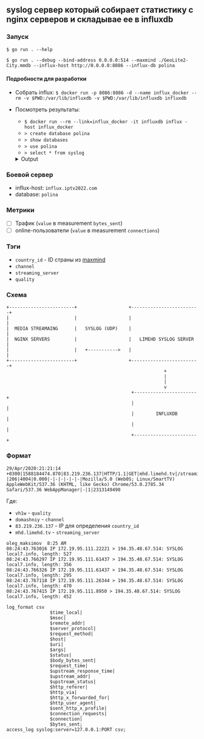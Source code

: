 ## syslog сервер который собирает статистику с nginx серверов и складывае ее в influxdb

### Запуск

`$ go run . --help`

`$ go run . --debug --bind-address 0.0.0.0:514 --maxmind ./GeoLite2-City.mmdb --influx-host http://0.0.0.0:8086 --influx-db polina`

#### Подробности для разработки

- Собрать influx: `$ docker run -p 8086:8086 -d --name influx_docker --rm -v $PWD:/var/lib/influxdb -v $PWD:/var/lib/influxdb influxdb`
- Посмотреть результаты: 
    - `$ docker run --rm --link=influx_docker -it influxdb influx -host influx_docker`
    - `> create database polina`
    - `> show databases`
    - `> use polina`
    - `> select * from syslog`
    
    <details>
      <summary>Output</summary>
      
      ```shell script
        > select * from syslog
        name: syslog
        time                bytes_sent channel   connections country_id quality streaming_server
        ----                ---------- -------   ----------- ---------- ------- ----------------
        1596799651430918846 404        domashniy 154                   vh1w    syslog-server.local
        1596799652461060025 404        domashniy 154                   vh1w    syslog-server.local
        1596799653820469346 404        domashniy 154                   vh1w    syslog-server.local
        1596799654459295760 404        domashniy 154                   vh1w    syslog-server.local
        1596799655117672443 404        domashniy 154                   vh1w    syslog-server.local
        ...
      ```
    </details>

### Боевой сервер

* influx-host: `influx.iptv2022.com`
* database: `polina`

### Метрики

* [ ] Трафик (`value` в measurement `bytes_sent`)
* [ ] online-пользователи (`value` в measurement `connections`)

### Тэги

* `country_id` - ID страны из [maxmind](https://dev.maxmind.com/geoip/legacy/codes/iso3166/)
* `channel`
* `streaming_server`
* `quality`

### Схема

```
+------------------------+                   +-------------------------+
|                        |                   |                         |
|  MEDIA STREAMAING      |   SYSLOG (UDP)    |                         |
|  NGINX SERVERS         |                   |   LIMEHD SYSLOG SERVER  |
|                        |   +----------->   |                         |
+------------------------+                   +-------------------------+
                                                          +
                                                          |
                                                          |
                                                          v
                                              +-----------------------+
                                              |                       |
                                              |        INFLUXDB       |
                                              |                       |
                                              +-----------------------+
```


### Формат

```
29/Apr/2020:21:21:14 +0300|1588184474.870|83.219.236.137|HTTP/1.1|GET|mhd.limehd.tv|/streaming/domashniy/324/vh1w/playlist.m3u8|-|206|4004|0.000|-|-|-|-|-|-|Mozilla/5.0 (Web0S; Linux/SmartTV) AppleWebKit/537.36 (KHTML, like Gecko) Chrome/53.0.2785.34 Safari/537.36 WebAppManager|-|1|2313149490
```

Где:

* `vh1w` - `quality`
* `domashniy` - `channel`
* `83.219.236.137` - IP для определения `country_id`
* `mhd.limehd.tv` - `streaming_server`

```
oleg_maksimov  8:25 AM
08:24:43.763016 IP 172.19.95.111.22221 > 194.35.48.67.514: SYSLOG local7.info, length: 527
08:24:43.766297 IP 172.19.95.111.61437 > 194.35.48.67.514: SYSLOG local7.info, length: 356
08:24:43.766326 IP 172.19.95.111.61437 > 194.35.48.67.514: SYSLOG local7.info, length: 295
08:24:43.767118 IP 172.19.95.111.26344 > 194.35.48.67.514: SYSLOG local7.info, length: 470
08:24:43.767415 IP 172.19.95.111.8950 > 194.35.48.67.514: SYSLOG local7.info, length: 452
```


```
log_format csv
                $time_local|
                $msec|
                $remote_addr|
                $server_protocol|
                $request_method|
                $host|
                $uri|
                $args|
                $status|
                $body_bytes_sent|
                $request_time|
                $upstream_response_time|
                $upstream_addr|
                $upstream_status|
                $http_referer|
                $http_via|
                $http_x_forwarded_for|
                $http_user_agent|
                $sent_http_x_profile|
                $connection_requests|
                $connection|
                $bytes_sent;
access_log syslog:server=127.0.0.1:PORT csv;
```
